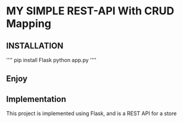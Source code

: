 # MY SIMPLE REST-API With CRUD Mapping

## INSTALLATION

''''
pip install Flask
python app.py
''''

## Enjoy

## Implementation

This project is implemented using Flask, and is a REST API for a store
